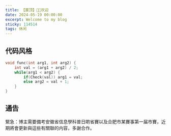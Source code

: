 ```yaml
---
title: 【置顶】🎉🎉欢迎
date: 2024-05-19 00:00:00
excerpt: Welcome to my blog
sticky: 114514
tags: 休闲
---
```


## 代码风格

```c++
void func(int arg1, int arg2) {
    int val = (arg1 + arg2) / 2;
    while(arg1 < arg2) {
        if(Check(val)) arg1 = val;
        else arg2 = val + 1;
    }
}
```

## 通告

緊急：博主需要備考安徽省信息學科普日啲省賽以及合肥市某賽事第一届市賽，近期將會更新與這些有關聯的内容，多謝合作。
